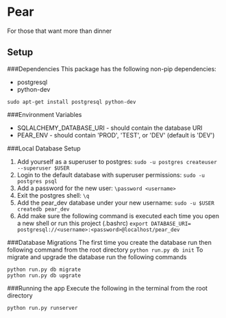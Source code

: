 Pear
===============

For those that want more than dinner


Setup
----------------------
###Dependencies
This package has the following non-pip dependencies:
+ postgresql
+ python-dev
```
sudo apt-get install postgresql python-dev
```

###Environment Variables
+ SQLALCHEMY\_DATABASE\_URI - should contain the database URI
+ PEAR_ENV - should contain 'PROD', 'TEST', or 'DEV' (default is 'DEV')

###Local Database Setup
1. Add yourself as a superuser to postgres:
```sudo -u postgres createuser --superuser $USER```
2. Login to the default database with superuser permissions:
```sudo -u postgres psql```
3. Add a password for the new user:
```\password <username>```
4. Exit the postgres shell:
```\q ```
5. Add the pear_dev database under your new username:
```sudo -u $USER createdb pear_dev``` 
6. Add make sure the following command is executed each time you open a new shell or run this project (.bashrc)
```export DATABASE_URI= postgresql://<username>:<password>@localhost/pear_dev```

###Database Migrations
The first time you create the database run then following command from the root directory
```python run.py db init```
To migrate and upgrade the database run the following commands
```
python run.py db migrate
python run.py db upgrate
```

###Running the app
Execute the following in the terminal from the root directory
```
python run.py runserver
```
